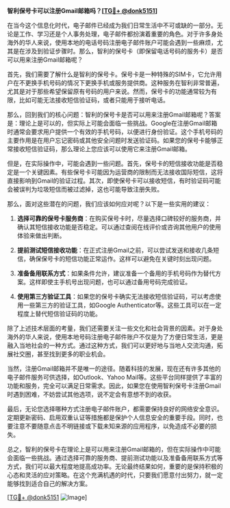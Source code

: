 **智利保号卡可以注册Gmail邮箱吗？[[TG💪+ @donk5151](https://t.me/s/donk5151)]**

在当今这个信息化时代，电子邮件已经成为我们日常生活中不可或缺的一部分。无论是工作、学习还是个人事务处理，电子邮件都扮演着重要的角色。对于许多身处海外的华人来说，使用本地的电话号码注册电子邮件账户可能会遇到一些麻烦，尤其是在涉及到验证步骤时。那么，智利的保号卡（即保留电话号码的服务卡）是否可以用来注册Gmail邮箱呢？

首先，我们需要了解什么是智利的保号卡。保号卡是一种特殊的SIM卡，它允许用户在不更换手机号码的情况下更换手机或服务提供商。这种服务在智利非常普遍，尤其是对于那些希望保留原有号码的用户来说。然而，保号卡的功能通常较为有限，比如可能无法接收短信验证码，或者只能用于接听电话。

那么，回到我们的核心问题：智利的保号卡是否可以用来注册Gmail邮箱呢？答案是：理论上是可以的，但实际上可能会面临一些挑战。Google在注册Gmail邮箱时通常会要求用户提供一个有效的手机号码，以便进行身份验证。这个手机号码的主要作用是在用户忘记密码或其他安全问题时发送验证码。如果您的保号卡能够正常接收短信验证码，那么理论上您应该可以使用它来注册Gmail邮箱。

但是，在实际操作中，可能会遇到一些问题。首先，保号卡的短信接收功能是否稳定是一个关键因素。有些保号卡可能因为运营商的限制而无法接收国际短信，这将直接影响到Gmail的验证过程。其次，即使保号卡可以接收短信，有时验证码可能会被误判为垃圾短信而被过滤掉，这也可能导致注册失败。

那么，面对这些潜在的问题，我们应该如何应对呢？以下是一些实用的建议：

1. **选择可靠的保号卡服务商**：在购买保号卡时，尽量选择口碑较好的服务商，并确认其短信接收功能是否稳定。可以通过查阅在线评价或咨询其他用户的使用体验来做出判断。

2. **提前测试短信接收功能**：在正式注册Gmail之前，可以尝试发送和接收几条短信，确保保号卡的短信功能正常运作。这样可以避免在关键时刻出现问题。

3. **准备备用联系方式**：如果条件允许，建议准备一个备用的手机号码作为替代方案。这样即使主手机号出现问题，也可以通过备用号码完成验证。

4. **使用第三方验证工具**：如果您的保号卡确实无法接收短信验证码，可以考虑使用一些第三方的验证工具，如Google Authenticator等。这些工具可以在一定程度上替代短信验证码的功能。

除了上述技术层面的考量，我们还需要关注一些文化和社会背景的因素。对于身处海外的华人来说，使用本地号码注册电子邮件账户不仅是为了方便日常生活，更是融入当地社会的一种方式。通过这种方式，我们可以更好地与当地人交流沟通，拓展社交圈，甚至找到更多的职业机会。

当然，注册Gmail邮箱并不是唯一的途径。随着科技的发展，现在还有许多其他的电子邮件服务可供选择，如Outlook、Yahoo Mail等。这些平台同样提供了丰富的功能和服务，完全可以满足日常需求。因此，如果您在使用智利保号卡注册Gmail时遇到困难，不妨尝试其他选项，说不定会有意想不到的收获。

最后，无论您选择哪种方式注册电子邮件账户，都需要保持良好的网络安全意识。定期更新密码、启用双重认证等措施都是保护个人信息安全的重要手段。同时，也要注意不要随意点击不明链接或下载未知来源的应用程序，以免造成不必要的损失。

总之，智利的保号卡在理论上是可以用来注册Gmail邮箱的，但在实际操作中可能会面临一些挑战。通过选择可靠的服务商、提前测试功能以及准备备用联系方式等方式，我们可以最大程度地提高成功率。无论最终结果如何，重要的是保持积极的心态和灵活的应对策略。在这个充满机遇的时代，只要我们愿意付出努力，就一定能够找到适合自己的解决方案。

[[TG💪+ @donk5151](https://t.me/s/donk5151) ![Image](https://i.postimg.cc/rwNCRYN7/Snipaste-2025-04-30-17-27-05.png)]